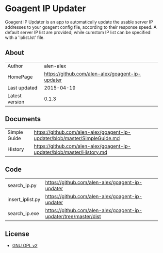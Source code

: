 Goagent IP Updater
======================================
Goagent IP Updater is an app to automatically update the usable server IP addresses to your goagent config file, according to their response speed.
A default server IP list are provided, while cumstom IP list can be specified with a 'iplist.lst' file.

## About
|    |   |
| --------   | :----  |
| Author | alen-alex |
| HomePage | https://github.com/alen-alex/goagent-ip-updater |
| Last updated | 2015-04-19 |
| Latest version | 0.1.3 |

## Documents
|    |   |
| --------   | :----  |
| Simple Guide | https://github.com/alen-alex/goagent-ip-updater/blob/master/SimpleGuide.md |
| History | https://github.com/alen-alex/goagent-ip-updater/blob/master/History.md |

## Code
| | |
| --------   | :----  |
| search_ip.py | https://github.com/alen-alex/goagent-ip-updater |
| insert_iplist.py | https://github.com/alen-alex/goagent-ip-updater |
| search_ip.exe | https://github.com/alen-alex/goagent-ip-updater/tree/master/dist |

## License
 * [GNU GPL v2](http://www.gnu.org/licenses/old-licenses/gpl-2.0.html)